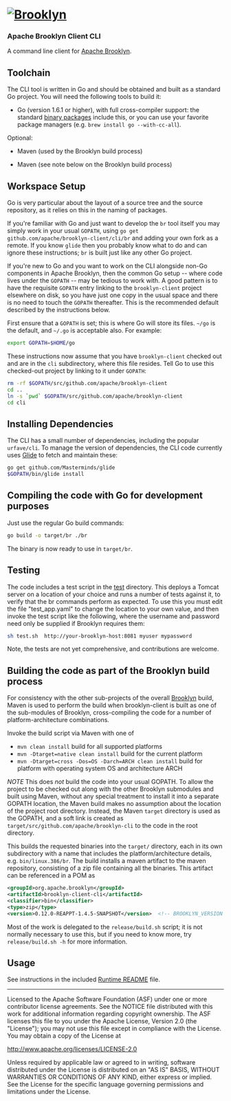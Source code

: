 
# [![**Brooklyn**](https://brooklyn.apache.org/style/img/apache-brooklyn-logo-244px-wide.png)](http://brooklyn.apache.org/)

### Apache Brooklyn Client CLI

A command line client for [Apache Brooklyn](https://brooklyn.apache.org).

## Toolchain

The CLI tool is written in Go and should be obtained and built as a standard Go project. 
You will need the following tools to build it:

- Go (version 1.6.1 or higher), with full cross-compiler support: 
the standard [binary packages](https://golang.org/dl) include this,
or you can use your favorite package managers (e.g. `brew install go --with-cc-all`).

Optional:
- Maven (used by the Brooklyn build process)

- Maven (see note below on the Brooklyn build process)


## Workspace Setup

Go is very particular about the layout of a source tree and the source repository, 
as it relies on this in the naming of packages.  

If you're familiar with Go and just want to develop the `br` tool itself you may simply work in your usual `GOPATH`, 
using `go get github.com/apache/brooklyn-client/cli/br` and adding your own fork as a remote. 
If you know `glide` then you probably know what to do and can ignore these instructions;
`br` is built just like any other Go project. 

If you're new to Go and you want to work on the CLI alongside non-Go components in Apache Brooklyn,
then the common Go setup -- where code lives under the `GOPATH` -- may be tedious to work with.
A good pattern is to have the requisite `GOPATH` entry linking to the `brooklyn-client` project
elsewhere on disk, so you have just one copy in the usual space and there is no need to touch the `GOPATH` thereafter.
This is the recommended default described by the instructions below.

First ensure that a `GOPATH` is set; this is where Go will store its files. 
`~/go` is the default, and `~/.go` is acceptable also. For example:

```bash
export GOPATH=$HOME/go
```

These instructions now assume that you have `brooklyn-client` checked out and are
in the `cli` subdirectory, where this file resides. 
Tell Go to use this checked-out project by linking to it under `GOPATH`:

```bash
rm -rf $GOPATH/src/github.com/apache/brooklyn-client
cd ..
ln -s `pwd` $GOPATH/src/github.com/apache/brooklyn-client
cd cli
```


## Installing Dependencies

The CLI has a small number of dependencies, including the popular `urfave/cli`.
To manage the version of dependencies, the CLI
code currently uses [Glide](https://github.com/Masterminds/glide) to fetch
and maintain these:

```bash
go get github.com/Masterminds/glide
$GOPATH/bin/glide install
```


## Compiling the code with Go for development purposes

Just use the regular Go build commands:

```bash
go build -o target/br ./br
```

The binary is now ready to use in `target/br`. 


## Testing 

The code includes a test script in the [test](test) directory. This deploys a Tomcat server on a location of your choice
and runs a number of tests against it, to verify that the br commands perform as expected.  To use this you must edit
the file "test_app.yaml" to change the location to your own value, and then invoke the test script like the following,
where the username and password need only be supplied if Brooklyn requires them:

```bash
sh test.sh  http://your-brooklyn-host:8081 myuser mypassword
```

Note, the tests are not yet comprehensive, and contributions are welcome.


## Building the code as part of the Brooklyn build process

For consistency with the other sub-projects of the overall [Brooklyn](https://github.com/apache/brooklyn) build, Maven
is used to perform the build when brooklyn-client is built as one of the sub-modules of Brooklyn, cross-compiling the code for a number of platform-architecture combinations.

Invoke the build script via Maven with one of 

  - ```mvn clean install```                                     build for all supported platforms
  - ```mvn -Dtarget=native clean install```                     build for the current platform
  - ```mvn -Dtarget=cross -Dos=OS -Darch=ARCH clean install```  build for platform with operating system OS and architecture ARCH

*NOTE* This does *not* build the code into your usual GOPATH. To allow the project to be checked out along with the 
other Brooklyn submodules and built using Maven, without any special treatment to install it into a separate GOPATH
location, the Maven build makes no assumption about the location of the project root directory. Instead, the Maven
`target` directory is used as the GOPATH, and a soft link is created as `target/src/github.com/apache/brooklyn-cli` to 
the code in the root directory. 

This builds the requested binaries into the `target/` directory, each in its own subdirectory with a name that includes 
the platform/architecture details, e.g. `bin/linux.386/br`.  The build installs a maven artifact to the maven repository,
consisting of a zip file containing all the binaries.  This artifact can be referenced in a POM as

```xml
<groupId>org.apache.brooklyn</groupId>
<artifactId>brooklyn-client-cli</artifactId>
<classifier>bin</classifier>
<type>zip</type>
<version>0.12.0-REAPPT-1.4.5-SNAPSHOT</version>  <!-- BROOKLYN_VERSION -->
```

Most of the work is delegated to the `release/build.sh` script;
it is not normally necessary to use this, but if you need to know more,
try `release/build.sh -h` for more information.


## Usage

See instructions in the included [Runtime README](release/files/README) file.


----
Licensed to the Apache Software Foundation (ASF) under one 
or more contributor license agreements.  See the NOTICE file
distributed with this work for additional information
regarding copyright ownership.  The ASF licenses this file
to you under the Apache License, Version 2.0 (the
"License"); you may not use this file except in compliance
with the License.  You may obtain a copy of the License at

 http://www.apache.org/licenses/LICENSE-2.0

Unless required by applicable law or agreed to in writing,
software distributed under the License is distributed on an
"AS IS" BASIS, WITHOUT WARRANTIES OR CONDITIONS OF ANY 
KIND, either express or implied.  See the License for the 
specific language governing permissions and limitations
under the License.
